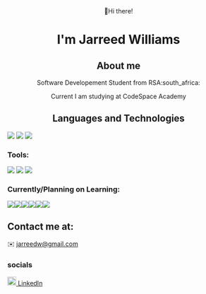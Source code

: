 <div align="center">
  👋Hi there!
  <h1>I'm Jarreed Williams</h1>
</div>

<h2 align="center"> 
About me
</h2>

<p align="center">Software Developement Student from RSA:south_africa:</p>
<p align="center"> Current I am studying at CodeSpace Academy</p>


<h2 align="center"> 
Languages and Technologies
</h2>

<img src="https://img.shields.io/badge/HTML5-E34F26?style=for-the-badge&logo=html5&logoColor=white" />
<img src="https://img.shields.io/badge/CSS3-1572B6?style=for-the-badge&logo=css3&logoColor=white" />
<img src="https://img.shields.io/badge/GIT-E44C30?style=for-the-badge&logo=git&logoColor=white" />

<h3>Tools:</h3>

<img src="https://img.shields.io/badge/VSCode-0078D4?style=for-the-badge&logo=visual%20studio%20code&logoColor=white" />
<img src="https://img.shields.io/badge/Figma-F24E1E?style=for-the-badge&logo=figma&logoColor=white" />
<img src="https://img.shields.io/badge/Canva-%2300C4CC.svg?&style=for-the-badge&logo=Canva&logoColor=white" />


<h3>Currently/Planning on Learning:</h3>

<img src="https://img.shields.io/badge/JavaScript-323330?style=for-the-badge&logo=javascript&logoColor=F7DF1E" /><img src="https://img.shields.io/badge/TypeScript-007ACC?style=for-the-badge&logo=typescript&logoColor=white" /><img src="https://img.shields.io/badge/React-20232A?style=for-the-badge&logo=react&logoColor=61DAFB" /><img src="https://img.shields.io/badge/Sass-CC6699?style=for-the-badge&logo=sass&logoColor=white" /><img src="https://img.shields.io/badge/Python-FFD43B?style=for-the-badge&logo=python&logoColor=blue" /><img src="https://img.shields.io/badge/blender-%23F5792A.svg?style=for-the-badge&logo=blender&logoColor=white" />

<h2>
Contact me at:
</h2>

✉️ [jarreedw@gmail.com](mailto:jarreedw@gmail.com)

<h3>socials</h3>
 <a href="#"><img src="https://edent.github.io/SuperTinyIcons/images/svg/linkedin.svg" width="20" title="LinkedIn"> LinkedIn </a>
 
<!---
<a <img src="https://edent.github.io/SuperTinyIcons/images/svg/facebook.svg" width="20" title="Facebook"> href="#">
--->
